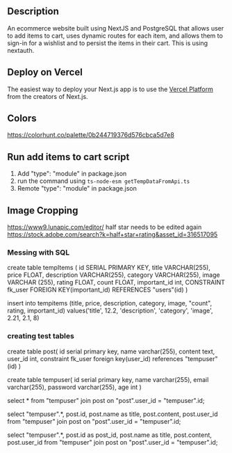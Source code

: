 ## Description

An ecommerce website built using NextJS and PostgreSQL that allows user to add items to cart, uses dynamic routes for each item, and allows them to sign-in for a wishlist and to persist the items in their cart. This is using nextauth.

## Deploy on Vercel

The easiest way to deploy your Next.js app is to use the [Vercel Platform](https://vercel.com/new?utm_medium=default-template&filter=next.js&utm_source=create-next-app&utm_campaign=create-next-app-readme) from the creators of Next.js.

## Colors
https://colorhunt.co/palette/0b244719376d576cbca5d7e8

## Run add items to cart script
1. Add "type": "module" in package.json
2. run the command using  `ts-node-esm getTempDataFromApi.ts`
3. Remote "type": "module" in package.json

## Image Cropping
https://www9.lunapic.com/editor/
half star needs to be edited again
https://stock.adobe.com/search?k=half+star+rating&asset_id=316517095

### Messing with SQL
create table tempItems (
	id SERIAL PRIMARY KEY,
	title VARCHAR(255),
	price FLOAT,
	description VARCHAR(255),
	category VARCHAR(255),
	image VARCHAR (255),
	rating FLOAT,
	count FLOAT,
	important_id int,
	CONSTRAINT fk_user
		FOREIGN KEY(important_id)
			REFERENCES "users"(id)
)

insert into tempitems (title, price, description, category, image, "count", rating, important_id)
values('title', 12.2, 'description', 'category', 'image', 2.21, 2.1, 8)



### creating test tables
create table post(
	id serial primary key,
	name varchar(255),
	content text,
	user_id int,
	constraint fk_user
		foreign key(user_id)
			references "tempuser"(id)
)

create table tempuser(
	id serial primary key,
	name varchar(255),
	email varchar(255),
	password varchar(255),
	age int
)


select * from "tempuser" join post on "post".user_id = "tempuser".id;

select "tempuser".*, post.id, post.name as title, post.content, post.user_id from "tempuser" join post on "post".user_id = "tempuser".id;

select "tempuser".*, post.id as post_id, post.name as title, post.content, post.user_id from "tempuser" join post on "post".user_id = "tempuser".id;